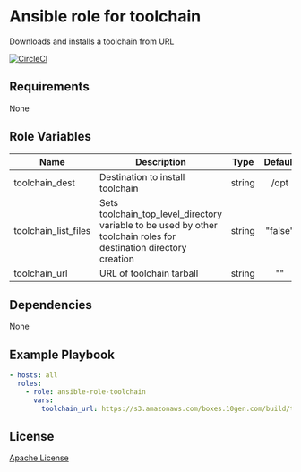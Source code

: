 Ansible role for toolchain
==================================

Downloads and installs a toolchain from URL

[![CircleCI](https://img.shields.io/circleci/build/github/mongodb-ansible-roles/ansible-role-toolchain/master?style=flat-square)](https://circleci.com/gh/mongodb-ansible-roles/ansible-role-toolchain)

Requirements
------------

None

Role Variables
--------------

| Name | Description | Type | Default | Required |
|------|-------------|:----:|:-------:|:--------:|
| toolchain\_dest | Destination to install toolchain | string | /opt | yes |
| toolchain\_list\_files | Sets toolchain\_top\_level\_directory variable to be used by other toolchain roles for destination directory creation | string | "false" | yes |
| toolchain\_url | URL of toolchain tarball | string | "" | no |

Dependencies
------------

None

Example Playbook
----------------

```yaml
- hosts: all
  roles:
    - role: ansible-role-toolchain
      vars:
        toolchain_url: https://s3.amazonaws.com/boxes.10gen.com/build/toolchain-drivers/mongo-java-driver/java-toolchain-linux_x64-684d8a531d064469d4ca29e831e5929420e486d6.tar.gz
```

License
-------

[Apache License](LICENSE)
